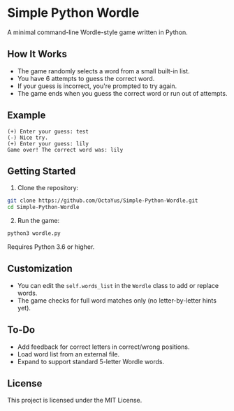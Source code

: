 # Simple Python Wordle

A minimal command-line Wordle-style game written in Python.

## How It Works

- The game randomly selects a word from a small built-in list.
- You have 6 attempts to guess the correct word.
- If your guess is incorrect, you're prompted to try again.
- The game ends when you guess the correct word or run out of attempts.


## Example

```
(+) Enter your guess: test
(-) Nice try.
(+) Enter your guess: lily
Game over! The correct word was: lily
````

## Getting Started

1. Clone the repository:

```bash
git clone https://github.com/OctaYus/Simple-Python-Wordle.git
cd Simple-Python-Wordle
````

2. Run the game:

```bash
python3 wordle.py
```

Requires Python 3.6 or higher.

## Customization

* You can edit the `self.words_list` in the `Wordle` class to add or replace words.
* The game checks for full word matches only (no letter-by-letter hints yet).

## To-Do

* Add feedback for correct letters in correct/wrong positions.
* Load word list from an external file.
* Expand to support standard 5-letter Wordle words.

## License

This project is licensed under the MIT License.

